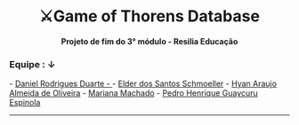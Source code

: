 <h1 align="center">⚔Game of Thorens Database</h1>

<h4 align="center">Projeto de fim do 3° módulo - Resilia Educação</h4>


<h3>Equipe : ↓</h3>
- <a href = ""> Daniel Rodrigues Duarte -  </a>
- <a href = "https://github.com/elderschmoeller"> Elder dos Santos Schmoeller</a>
- <a href = "https://github.com/B34tdb"> Hyan Araujo Almeida de Oliveira</a>
- <a href = "https://github.com/marimachadox"> Mariana Machado</a>
- <a href = "https://github.com/PedroEspinola"> Pedro Henrique Guaycuru Espinola</a>


-----------------
